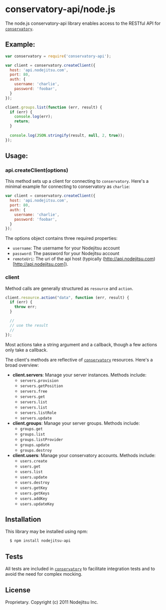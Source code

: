 # conservatory-api/node.js

The node.js conservatory-api library enables access to the RESTful API for [`conservatory`](https://github.com/nodejitsu/conservatory).

## Example:

```js
var conservatory = require('conservatory-api');

var client = conservatory.createClient({
  host: 'api.nodejitsu.com',
  port: 80,
  auth: {
    username: 'charlie',
    password: 'foobar',
  }
});

client.groups.list(function (err, result) {
  if (err) {
    console.log(err);
    return;
  }
  
  console.log(JSON.stringify(result, null, 2, true));
});
```

## Usage:

### api.createClient(options)

This method sets up a client for connecting to `conservatory`. Here's a minimal example for connecting to conservatory as `charlie`:

``` js
var client = conservatory.createClient({
  host: 'api.nodejitsu.com',
  port: 80,
  auth: {
    username: 'charlie',
    password: 'foobar',
  }
});
```

The options object contains three required properties:

* `username`: The username for your Nodejitsu account
* `password`: The password for your Nodejitsu account
* `remoteUri`: The uri of the api host (typically (http://api.nodejitsu.com)[http://api.nodejitsu.com]).

### client

Method calls are generally structured as `resource` and `action`.

``` js
client.resource.action("data", function (err, result) {
  if (err) {
    throw err;
  }

  //
  // use the result
  //
});
```

Most actions take a string argument and a callback, though a few actions only take a callback.

The client's methods are reflective of [`conservatory`](https://github.com/nodejitsu/conservatory/tree/master/lib/resources) resources. Here's a broad overview:

* **client.servers**: Manage your server instances. Methods include:
  * `servers.provision`
  * `servers.getPosition`
  * `servers.free`
  * `servers.get`
  * `servers.list`
  * `servers.list`
  * `servers.listRole`
  * `servers.update`
* **client.groups**: Manage your server groups. Methods include:
  * `groups.get`
  * `groups.list`
  * `groups.listProvider`
  * `groups.update`
  * `groups.destroy`
* **client.users**: Manage your conservatory accounts. Methods include:
  * `users.create`
  * `users.get`
  * `users.list`
  * `users.update`
  * `users.destroy`
  * `users.getKey`
  * `users.getKeys`
  * `users.addKey`
  * `users.updateKey`

## Installation

This library may be installed using npm:

``` bash
  $ npm install nodejitsu-api
```

## Tests
All tests are included in [`conservatory`](https://github.com/nodejitsu/conservatory/tree/master/tests) to facilitate integration tests and to avoid the need for complex mocking.

## License
Proprietary. Copyright (c) 2011 Nodejitsu Inc.
